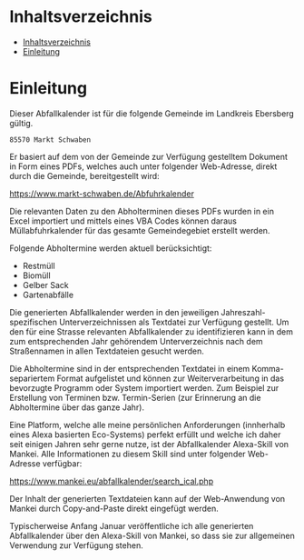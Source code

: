 # Inhaltsverzeichnis
- [Inhaltsverzeichnis](#inhaltsverzeichnis)
- [Einleitung](#einleitung)

# Einleitung

Dieser Abfallkalender ist für die folgende Gemeinde im Landkreis Ebersberg gültig.

```
85570 Markt Schwaben
```

Er basiert auf dem von der Gemeinde zur Verfügung gestelltem Dokument in Form eines PDFs, welches auch unter folgender Web-Adresse, direkt durch die Gemeinde,  bereitgestellt wird:

https://www.markt-schwaben.de/Abfuhrkalender

Die relevanten Daten zu den Abholterminen dieses PDFs wurden in ein Excel importiert und mittels eines VBA Codes können daraus Müllabfuhrkalender für das gesamte Gemeindegebiet erstellt werden.

Folgende Abholtermine werden aktuell berücksichtigt:
* Restmüll
* Biomüll
* Gelber Sack
* Gartenabfälle

Die generierten Abfallkalender werden in den jeweiligen Jahreszahl-spezifischen Unterverzeichnissen als Textdatei zur Verfügung gestellt. Um den für eine Strasse relevanten Abfallkalender zu identifizieren kann in dem zum entsprechenden Jahr gehörendem Unterverzeichnis nach dem Straßennamen in allen Textdateien gesucht werden.

Die Abholtermine sind in der entsprechenden Textdatei in einem Komma-separiertem Format aufgelistet und können zur Weiterverarbeitung in das bevorzugte Programm oder System importiert werden. Zum Beispiel zur Erstellung von Terminen bzw. Termin-Serien (zur Erinnerung an die Abholtermine über das ganze Jahr).

Eine Platform, welche alle meine persönlichen Anforderungen (innherhalb eines Alexa basierten Eco-Systems) perfekt erfüllt und welche ich daher seit einigen Jahren sehr gerne nutze, ist der Abfallkalender Alexa-Skill von Mankei. Alle Informationen zu diesem Skill sind unter folgender Web-Adresse verfügbar:

https://www.mankei.eu/abfallkalender/search_ical.php

Der Inhalt der generierten Textdateien kann auf der Web-Anwendung von Mankei durch Copy-and-Paste direkt eingefügt werden.

Typischerweise Anfang Januar veröffentliche ich alle generierten Abfallkalender über den Alexa-Skill von Mankei, so dass sie zur allgemeinen Verwendung zur Verfügung stehen.